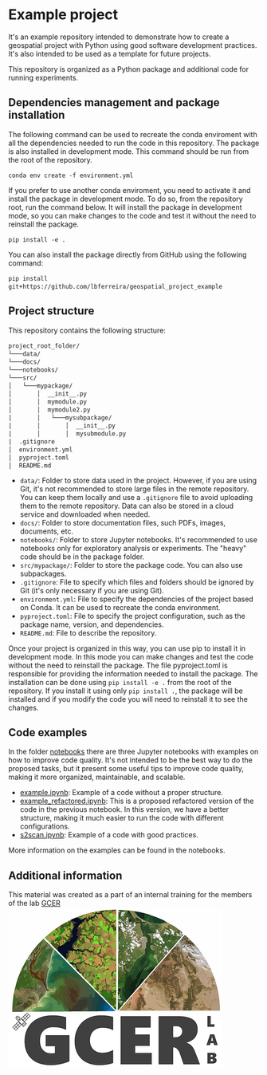# Example project
It's an example repository intended to demonstrate how to create a geospatial project with Python using good software development practices. It's also intended to be used as a template for future projects.

This repository is organized as a Python package and additional code for running experiments.

## Dependencies management and package installation
The following command can be used to recreate the conda enviroment with all the dependencies needed to run the code in this repository. The package is also installed in development mode. This command should be run from the root of the repository.
```
conda env create -f environment.yml
```
If you prefer to use another conda enviroment, you need to activate it and install the package in development mode. To do so, from the repository root, run the command below. It will install the package in development mode, so you can make changes to the code and test it without the need to reinstall the package.
```
pip install -e .
```
You can also install the package directly from GitHub using the following command:
```
pip install git+https://github.com/lbferreira/geospatial_project_example
```

## Project structure
This repository contains the following structure:
```
project_root_folder/
└───data/
└───docs/
└───notebooks/
└───src/
│   └───mypackage/
│       │  __init__.py
│       │  mymodule.py
│       │  mymodule2.py
|       │   └───mysubpackage/
|       │       │  __init__.py
|       │       │  mysubmodule.py
|  .gitignore
│  environment.yml
│  pyproject.toml
│  README.md
```

- `data/`: Folder to store data used in the project. However, if you are using Git, it's not recommended to store large files in the remote repository. You can keep them locally and use a `.gitignore` file to avoid uploading them to the remote repository. Data can also be stored in a cloud service and downloaded when needed.
- `docs/`: Folder to store documentation files, such PDFs, images, documents, etc.
- `notebooks/`: Folder to store Jupyter notebooks. It's recommended to use notebooks only for exploratory analysis or experiments. The "heavy" code should be in the package folder.
- `src/mypackage/`: Folder to store the package code. You can also use subpackages.
- `.gitignore`: File to specify which files and folders should be ignored by Git (it's only necessary if you are using Git).
- `environment.yml`: File to specify the dependencies of the project based on Conda. It can be used to recreate the conda environment.
- `pyproject.toml`: File to specify the project configuration, such as the package name, version, and dependencies.
- `README.md`: File to describe the repository.

Once your project is organized in this way, you can use pip to install it in development mode. In this mode you can make changes and test the code without the need to reinstall the package. The file pyproject.toml is responsible for providing the information needed to install the package. The installation can be done using `pip install -e .` from the root of the repository. If you install it using only `pip install .`, the package will be installed and if you modify the code you will need to reinstall it to see the changes.

## Code examples
In the folder [notebooks](./notebooks/) there are three Jupyter notebooks with examples on how to improve code quality. It's not intended to be the best way to do the proposed tasks, but it present some useful tips to improve code quality, making it more organized, maintainable, and scalable.
- [example.ipynb](./notebooks/example.ipynb): Example of a code without a proper structure.
- [example_refactored.ipynb](./notebooks/example_refactored.ipynb): This is a proposed refactored version of the code in the previous notebook. In this version, we have a better structure, making it much easier to run the code with different configurations.
- [s2scan.ipynb](./notebooks/s2scan.ipynb): Example of a code with good practices.

More information on the examples can be found in the notebooks.

## Additional information
This material was created as a part of an internal training for the members of the lab [GCER](https://www.gcerlab.com/)
![](./docs/gcer_logo.png)